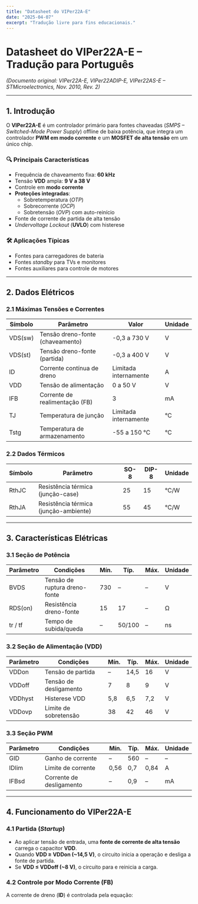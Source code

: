 ```yaml
---
title: "Datasheet do VIPer22A-E"
date: "2025-04-07"
excerpt: "Tradução livre para fins educacionais."
---
```


# Datasheet do VIPer22A-E – Tradução para Português  
*(Documento original: VIPer22A-E, VIPer22ADIP-E, VIPer22AS-E – STMicroelectronics, Nov. 2010, Rev. 2)*  

---

## 1. Introdução  
O **VIPer22A-E** é um controlador primário para fontes chaveadas (*SMPS – Switched-Mode Power Supply*) offline de baixa potência, que integra um controlador **PWM em modo corrente** e um **MOSFET de alta tensão** em um único chip.  

### 🔍 Principais Características  
- Frequência de chaveamento fixa: **60 kHz**  
- Tensão **VDD** ampla: **9 V a 38 V**  
- Controle em **modo corrente**  
- **Proteções integradas**:  
  - Sobretemperatura (*OTP*)  
  - Sobrecorrente (*OCP*)  
  - Sobretensão (*OVP*) com auto-reinício  
- Fonte de corrente de partida de alta tensão  
- *Undervoltage Lockout* (**UVLO**) com histerese  

### 🛠 Aplicações Típicas  
- Fontes para carregadores de bateria  
- Fontes *standby* para TVs e monitores  
- Fontes auxiliares para controle de motores  

---

## 2. Dados Elétricos  

### 2.1 Máximas Tensões e Correntes  
| Símbolo  | Parâmetro                          | Valor               | Unidade |  
|----------|------------------------------------|---------------------|---------|  
| VDS(sw)  | Tensão dreno-fonte (chaveamento)   | -0,3 a 730 V        | V       |  
| VDS(st)  | Tensão dreno-fonte (partida)       | -0,3 a 400 V        | V       |  
| ID       | Corrente contínua de dreno         | Limitada internamente | A       |  
| VDD      | Tensão de alimentação              | 0 a 50 V            | V       |  
| IFB      | Corrente de realimentação (FB)     | 3                   | mA      |  
| TJ       | Temperatura de junção              | Limitada internamente | °C      |  
| Tstg     | Temperatura de armazenamento       | -55 a 150 °C        | °C      |  

### 2.2 Dados Térmicos  
| Símbolo | Parâmetro                     | SO-8 | DIP-8 | Unidade |  
|---------|-------------------------------|------|-------|---------|  
| RthJC   | Resistência térmica (junção-case) | 25   | 15    | °C/W    |  
| RthJA   | Resistência térmica (junção-ambiente) | 55   | 45    | °C/W    |  

---

## 3. Características Elétricas  

### 3.1 Seção de Potência  
| Parâmetro | Condições               | Mín. | Típ. | Máx. | Unidade |  
|-----------|-------------------------|------|------|------|---------|  
| BVDS      | Tensão de ruptura dreno-fonte | 730  | –    | –    | V       |  
| RDS(on)   | Resistência dreno-fonte | 15   | 17   | –    | Ω       |  
| tr / tf   | Tempo de subida/queda   | –    | 50/100 | –    | ns      |  

### 3.2 Seção de Alimentação (VDD)  
| Parâmetro  | Condições  | Mín. | Típ. | Máx. | Unidade |  
|------------|------------|------|------|------|---------|  
| VDDon      | Tensão de partida | –    | 14,5 | 16   | V       |  
| VDDoff     | Tensão de desligamento | 7   | 8    | 9    | V       |  
| VDDhyst    | Histerese VDD | 5,8 | 6,5  | 7,2  | V       |  
| VDDovp     | Limite de sobretensão | 38 | 42   | 46   | V       |  

### 3.3 Seção PWM  
| Parâmetro | Condições           | Mín. | Típ. | Máx. | Unidade |  
|-----------|---------------------|------|------|------|---------|  
| GID       | Ganho de corrente   | –    | 560  | –    | –       |  
| IDlim     | Limite de corrente  | 0,56 | 0,7  | 0,84 | A       |  
| IFBsd     | Corrente de desligamento | – | 0,9  | –    | mA      |  

---

## 4. Funcionamento do VIPer22A-E  

### 4.1 Partida (*Startup*)  
- Ao aplicar tensão de entrada, uma **fonte de corrente de alta tensão** carrega o capacitor **VDD**.  
- Quando **VDD ≥ VDDon (~14,5 V)**, o circuito inicia a operação e desliga a fonte de partida.  
- Se **VDD ≤ VDDoff (~8 V)**, o circuito para e reinicia a carga.  

### 4.2 Controle por Modo Corrente (FB)  
A corrente de dreno (**ID**) é controlada pela equação:  